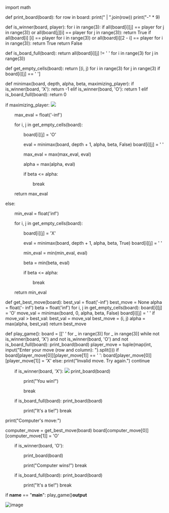﻿import math

def print\_board(board): for row in board: print(" | ".join(row)) print("-" \* 9)

def is\_winner(board, player): for i in range(3): if all(board[i][j] == player for j in range(3)) or all(board[j][i] == player for j in range(3)): return True if all(board[i] [i] == player for i in range(3)) or all(board[i][2 - i] == player for i in range(3)): return True return False

def is\_board\_full(board): return all(board[i][j] != ' ' for i in range(3) for j in range(3))

def get\_empty\_cells(board): return [(i, j) for i in range(3) for j in range(3) if board[i][j] == ' ']

def minimax(board, depth, alpha, beta, maximizing\_player): if is\_winner(board, 'X'): return -1 elif is\_winner(board, 'O'): return 1 elif is\_board\_full(board): return 0

if maximizing\_player: ![](Aspose.Words.d86fea6b-5557-42b3-b0d0-e57fbfd1fb1c.001.png)

`    `max\_eval = float('-inf') 

`    `for i, j in get\_empty\_cells(board): 

`        `board[i][j] = 'O' 

`        `eval = minimax(board, depth + 1, alpha, beta, False)         board[i][j] = ' ' 

`        `max\_eval = max(max\_eval, eval) 

`        `alpha = max(alpha, eval) 

`        `if beta <= alpha: 

`            `break 

`    `return max\_eval 

else: 

`    `min\_eval = float('inf') 

`    `for i, j in get\_empty\_cells(board): 

`        `board[i][j] = 'X' 

`        `eval = minimax(board, depth + 1, alpha, beta, True)         board[i][j] = ' ' 

`        `min\_eval = min(min\_eval, eval) 

`        `beta = min(beta, eval) 

`        `if beta <= alpha: 

`            `break 

`    `return min\_eval

def get\_best\_move(board): best\_val = float('-inf') best\_move = None alpha = float('- inf') beta = float('inf') for i, j in get\_empty\_cells(board): board[i][j] = 'O' move\_val = minimax(board, 0, alpha, beta, False) board[i][j] = ' ' if move\_val > best\_val: best\_val = move\_val best\_move = (i, j) alpha = max(alpha, best\_val) return best\_move

def play\_game(): board = [[' ' for \_ in range(3)] for \_ in range(3)] while not is\_winner(board, 'X') and not is\_winner(board, 'O') and not is\_board\_full(board): print\_board(board) player\_move = tuple(map(int, input("Enter your move (row and column): ").split())) if board[player\_move[0]][player\_move[1]] == ' ': board[player\_move[0]][player\_move[1]] = 'X' else: print("Invalid move. Try again.") continue

`    `if is\_winner(board, 'X'):  ![](Aspose.Words.d86fea6b-5557-42b3-b0d0-e57fbfd1fb1c.002.png)       print\_board(board) 

`        `print("You win!") 

`        `break 

`    `if is\_board\_full(board):         print\_board(board) 

`        `print("It's a tie!")         break 

print("Computer's move:") 

computer\_move = get\_best\_move(board) board[computer\_move[0]][computer\_move[1]] = 'O' 

`    `if is\_winner(board, 'O'): 

`        `print\_board(board) 

`        `print("Computer wins!")         break 

`    `if is\_board\_full(board):         print\_board(board) 

`        `print("It's a tie!")         break

if **name** == "**main**": play\_game()**output**




![image](https://github.com/user-attachments/assets/fd476cee-9a59-4941-8a80-affc5b3fec6f)


